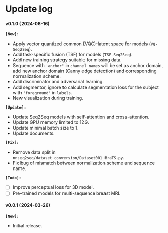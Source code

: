 # Update log
#### v0.1.0 (2024-06-16)
**`[New]:`**
- Apply vector quantized common (VQC)-latent space for models (`VQ-Seq2Seq`).
- Add task-specific fusion (TSF) for models (`TSF-Seq2Seq`).
- Add new training strategy suitable for missing data.
- Sequence with `'anchor'` in `channel_names` will be set as anchor domain, add new anchor domain (Canny edge detection) and corresponding normalization scheme.
- Add discriminator and adversarial learning.
- Add segmentor, ignore to calculate segmentation loss for the subject with `'foreground'` in `labels`.
- New visualization during training.

**`[Update]:`**
- Update Seq2Seq models with self-attention and cross-attention.
- Update GPU memory limited to 12G.
- Update minimal batch size to 1.
- Update documents.

**`[Fix]:`**
- Remove data split in ``nnseq2seq/dataset_conversion/Dataset001_BraTS.py``.
- Fix bug of mismatch between normalization scheme and sequence name.

**`[Todo]:`**
- [ ] Improve perceptual loss for 3D model.
- [ ] Pre-trained models for multi-sequence breast MRI.

#### v0.0.1 (2024-03-26)
**`[New]:`**
- Initial release.